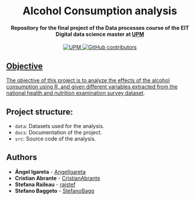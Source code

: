 <h1 align="center">Alcohol Consumption analysis</h1>
<h4 align="center">Repository for the final project of the Data processes course of the EIT Digital data science master at <a href="https://www.upm.es/">UPM</h4>

<p align="center">
  <img alt="UPM" src="https://img.shields.io/badge/EIT%20Digital-UPM-blue?style=flat-square">
  <img alt="GitHub contributors" src="https://img.shields.io/github/contributors/angeligareta/AlcoholConsumption?style=flat-square">
</p>

## Objective

The objective of this project is to analyze the effects of the alcohol consumption using R, and given different variables extracted from the [national health and nutrition examination survey dataset](https://www.kaggle.com/cdc/national-health-and-nutrition-examination-survey#questionnaire.csv).

## Project structure:

- `data`: Datasets used for the analysis.
- `docs`: Documentation of the project.
- `src`: Source code of the analysis.

## Authors

- **Ángel Igareta** - [AngelIgareta](https://github.com/AngelIgareta)
- **Cristian Abrante** - [CristianAbrante](https://github.com/CristianAbrante)
- **Stefana Raileau** - [raistef](https://github.com/raistef)
- **Stefano Baggeto** - [StefanoBagg](https://github.com/StefanoBagg)
